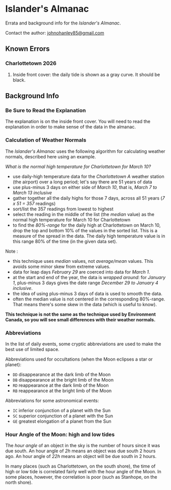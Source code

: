 # Islander's Almanac

Errata and background info for the *Islander's Almanac*. 

Contact the author: johnohanley85@gmail.com

## Known Errors

### Charlottetown 2026 

1. Inside front cover: the daily tide is shown as a gray curve. It should be black.


## Background Info


### Be Sure to Read the Explanation 
The explanation is on the inside front cover. 
You will need to read the explanation in order to make sense of the data in the almanac.


### Calculation of Weather Normals
The *Islander's Almanac* uses the following algorithm for calculating weather normals,  described here using an example.

*What is the normal high temperature for Charlottetown for March 10?*

- use daily-high temperature data for the *Charlottetown A* weather station (the airport) over a long period; let's say there are 51 years of data
- use plus-minus 3 days on either side of *March 10*, that is, *March 7 to March 13 inclusive*
- gather together all the daily highs for those 7 days, across all 51 years (*7 x 51 = 357* readings)
- sort/list the 357 readings from lowest to highest
- select the reading in the middle of the list (the *median* value) as the normal high temperature for March 10 for Charlottetown
- to find the *80%-range* for the daily high at Charlottetown on March 10, drop the top and bottom 10% of the values in the sorted list. This is a measure of the spread in the data.
The daily high temperature value is in this range 80% of the time (in the given data set).


Note :
- this technique uses *median* values, not *average/mean* values. This avoids some minor skew from extreme values.
- data for leap days *February 29* are coerced into data for *March 1*.
- at the start and end of the year, the data is *wrapped around*: for *January 1*, plus-minus 3 days gives the date range *December 29 to January 4 inclusive*.
- the idea of using plus-minus 3 days of data is used to smooth the data.
- often the median value is not centered in the corresponding 80%-range. That means there's some skew in the data (which is useful to know).


**This technique is not the same as the technique used by Environment Canada, so you will see small differences with their weather normals.**


### Abbreviations
In the list of daily events, some cryptic abbreviations are used to make the best use of limited space.

Abbreviations used for occultations (when the Moon eclipses a star or planet):
- `DD` disappearance at the dark limb of the Moon
- `DB` disappearance at the bright limb of the Moon
- `RD` reappearance at the dark limb of the Moon
- `RB` reappearance at the bright limb of the Moon

Abbreviations for some astronomical events:
- `IC` inferior conjunction of a planet with the Sun
- `SC` superior conjunction of a planet with the Sun
- `GE` greatest elongation of a planet from the Sun



### Hour Angle of the Moon: high and low tides
The *hour angle* of an object in the sky is the number of hours since it was due south.
An hour angle of *2h* means an object was due south 2 hours ago.
An hour angle of *22h* means an object will be due south in 2 hours.

In many places (such as Charlottetown, on the south shore), the time of high or low tide is correlated fairly well with the hour angle of the Moon.
In some places, however, the correlation is poor (such as Stanhope, on the north shore).


